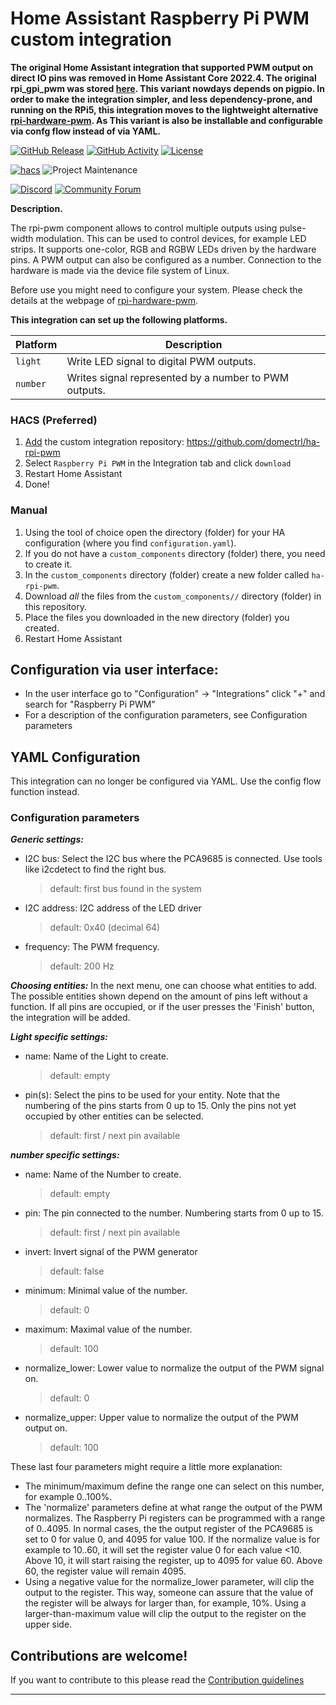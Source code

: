 # Home Assistant Raspberry Pi PWM custom integration

**The original Home Assistant integration that supported PWM output on direct IO pins  was removed in Home Assistant Core 2022.4. The original rpi_gpi_pwm was stored [here](https://github.com/RedMeKool/HA-Raspberry-pi-GPIO-PWM/). This variant nowdays depends on pigpio. In order to make the integration simpler, and less dependency-prone, and running on the RPi5, this integration moves to the lightweight alternative [rpi-hardware-pwm](https://pypi.org/project/rpi-hardware-pwm). As This variant is  also be installable and configurable via confg flow instead of via YAML.**

[![GitHub Release][releases-shield]][releases]
[![GitHub Activity][commits-shield]][commits]
[![License][license-shield]](LICENSE)

[![hacs][hacsbadge]][hacs]
![Project Maintenance][maintenance-shield]

[![Discord][discord-shield]][discord]
[![Community Forum][forum-shield]][forum]

**Description.**

The rpi-pwm component allows to control multiple outputs using pulse-width modulation. This can be used to control devices, for example LED strips. It supports one-color, RGB and RGBW LEDs driven by the hardware pins. A PWM output can also be configured as a number. Connection to the hardware is made via the device file system of Linux.

Before use you might need to configure your system. Please check the details at the webpage of [rpi-hardware-pwm](https://pypi.org/project/rpi-hardware-pwm).

**This integration can set up the following platforms.**

Platform | Description
-- | --
`light` | Write LED signal to digital PWM outputs.
`number` | Writes signal represented by a number to PWM outputs.




### HACS (Preferred)
1. [Add](http://homeassistant.local:8123/hacs/integrations) the custom integration repository: https://github.com/domectrl/ha-rpi-pwm
2. Select `Raspberry Pi PWM` in the Integration tab and click `download`
3. Restart Home Assistant
4. Done!

### Manual
1. Using the tool of choice open the directory (folder) for your HA configuration (where you find `configuration.yaml`).
1. If you do not have a `custom_components` directory (folder) there, you need to create it.
1. In the `custom_components` directory (folder) create a new folder called `ha-rpi-pwm`.
1. Download _all_ the files from the `custom_components//` directory (folder) in this repository.
1. Place the files you downloaded in the new directory (folder) you created.
1. Restart Home Assistant

## Configuration via user interface:
* In the user interface go to "Configuration" -> "Integrations" click "+" and search for "Raspberry Pi PWM"
* For a description of the configuration parameters, see Configuration parameters

## YAML Configuration

This integration can no longer be configured via YAML. Use the config flow function instead. 
### Configuration parameters

***Generic settings:***
- I2C bus: Select the I2C bus where the PCA9685 is connected. Use tools like i2cdetect to find the right bus.
  > default: first bus found in the system
- I2C address: I2C address of the LED driver
  > default: 0x40 (decimal 64)
- frequency: The PWM frequency. 
  > default: 200 Hz

***Choosing entities:***
In the next menu, one can choose what entities to add. The possible entities shown depend on the amount of pins left without a function. If all pins are occupied, or if the user presses the 'Finish' button, the integration will be added.

***Light specific settings:***
- name: Name of the Light to create.
  > default: empty 
- pin(s): Select the pins to be used for your entity. 
  Note that the numbering of the pins starts from 0 up to 15. Only the pins not yet occupied by other entities can be selected.
  > default: first / next pin available

***number specific settings:***
- name: Name of the Number to create.
  > default: empty 
- pin: The pin connected to the number. Numbering starts from 0 up to 15.
  > default: first / next pin available
- invert: Invert signal of the PWM generator
  > default: false
- minimum: Minimal value of the number.
  > default: 0
- maximum: Maximal value of the number. 
  > default: 100
- normalize_lower: Lower value to normalize the output of the PWM signal on. 
  > default: 0
- normalize_upper: Upper value to normalize the output of the PWM output on.
  > default: 100

These last four parameters might require a little more explanation:
- The minimum/maximum define the range one can select on this number, for example 0..100%.
- The 'normalize' parameters define at what range the output of the PWM normalizes. The Raspberry Pi registers can be programmed with a range of 0..4095. In normal cases, the the output register of the PCA9685 is set to 0 for value 0, and 4095 for value 100. If the normalize value is for example to 10..60, it will set the register value 0 for each value <10. Above 10, it will start raising the register, up to 4095 for value 60. Above 60, the register value will remain 4095.
- Using a negative value for the normalize_lower parameter, will clip the output to the register. This way, someone can assure that the value of the register will be always for larger than, for example, 10%. Using a larger-than-maximum value will clip the output to the register on the upper side.

## Contributions are welcome!

If you want to contribute to this please read the [Contribution guidelines](CONTRIBUTING.md)

***

[commits-shield]: https://img.shields.io/github/commit-activity/y/domectrl/ha-rpi-pwm.svg?style=for-the-badge
[commits]: https://github.com/domectrl/ha-rpi-pwm/commits/main
[hacs]: https://hacs.xyz/
[hacsbadge]: https://img.shields.io/badge/HACS-Custom-orange.svg?style=for-the-badge
[discord]: https://discord.gg/Qa5fW2R
[discord-shield]: https://img.shields.io/discord/330944238910963714.svg?style=for-the-badge
[forum-shield]: https://img.shields.io/badge/community-forum-brightgreen.svg?style=for-the-badge
[forum]: https://community.home-assistant.io/
[license-shield]: https://img.shields.io/github/license/domectrl/ha--rpi-pwm.svg?style=for-the-badge
[maintenance-shield]: https://img.shields.io/badge/maintainer-domectrl-blue.svg?style=for-the-badge
[releases-shield]: https://img.shields.io/github/release/domectrl/ha-rpi-pwm.svg?style=for-the-badge
[releases]: https://github.com/domectrl/ha-rpi-pwm/releases
